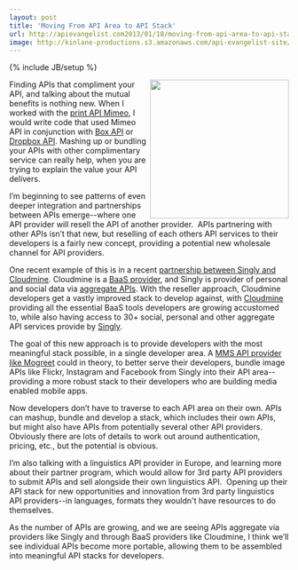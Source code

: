 ```yaml
---
layout: post
title: 'Moving From API Area to API Stack'
url: http://apievangelist.com2013/01/18/moving-from-api-area-to-api-stack/
image: http://kinlane-productions.s3.amazonaws.com/api-evangelist-site/blog/API-Stack-Colored.png
---
```

{% include JB/setup %}
<p>
     <img src="https://s3.amazonaws.com/kinlane-productions/api-stack/API-Stack-Colored.png"  width="250" align="right" />
</p>
<p>
     Finding APIs that compliment your API, and talking about the mutual benefits is nothing new. When I worked with the <a href="http://mimeo.com">print API Mimeo</a>, I would write code that used Mimeo API in conjunction with <a title="Box API" href="http://developer.mimeo.com/blog/blog_detail.php?ID=91">Box API</a> or <a href="http://developer.mimeo.com/blog/blog_detail.php?ID=223">Dropbox API</a>. Mashing up or bundling your APIs with other complimentary service can really help, when you are trying to explain the value your API delivers.
</p>
<p>
     I’m beginning to see patterns of even deeper integration and partnerships between APIs emerge--where one API provider will resell the API of another provider.  APIs partnering with other APIs isn’t that new, but reselling of each others API services to their developers is a fairly new concept, providing a potential new wholesale channel for API providers.
</p>
<p>
     One recent example of this is in a recent <a title="partnership between Singly and Cloudmine" href="http://blog.singly.com/2012/11/12/teaming-up-with-cloudmine-for-backend-superpowers/">partnership between Singly and Cloudmine</a>. Cloudmine is a <a title="BaaS Provider" href="/trends/baas.php">BaaS provider</a>, and Singly is provider of personal and social data via <a title="aggregate APIs" href="/trends/aggregation.php">aggregate APIs</a>. With the reseller approach, Cloudmine developers get a vastly improved stack to develop against, with <a href="https://cloudmine.me/">Cloudmine</a> providing all the essential BaaS tools developers are growing accustomed to, while also having access to 30+ social, personal and other aggregate API services provide by <a title="Singly" href="http://singly.com">Singly</a>.
</p>
<p>
     The goal of this new approach is to provide developers with the most meaningful stack possible, in a single developer area. A <a href="http://www.mogreet.com/">MMS API provider like Mogreet</a> could in theory, to better serve their developers, bundle image APIs like Flickr, Instagram and Facebook from Singly into their API area--providing a more robust stack to their developers who are building media enabled mobile apps.
</p>
<p>
     Now developers don’t have to traverse to each API area on their own. APIs can mashup, bundle and develop a stack, which includes their own APIs, but might also have APIs from potentially several other API providers.   Obviously there are lots of details to work out around authentication, pricing, etc., but the potential is obvious.
</p>
<p>
     I’m also talking with a linguistics API provider in Europe, and learning more about their partner program, which would allow for 3rd party API providers to submit APIs and sell alongside their own linguistics API.  Opening up their API stack for new opportunities and innovation from 3rd party linguistics API providers--in languages, formats they wouldn't have resources to do themselves.
</p>
<p>
     As the number of APIs are growing, and we are seeing APIs aggregate via providers like Singly and through BaaS providers like Cloudmine, I think we’ll see individual APIs become more portable, allowing them to be assembled into meaningful API stacks for developers.  
</p>
